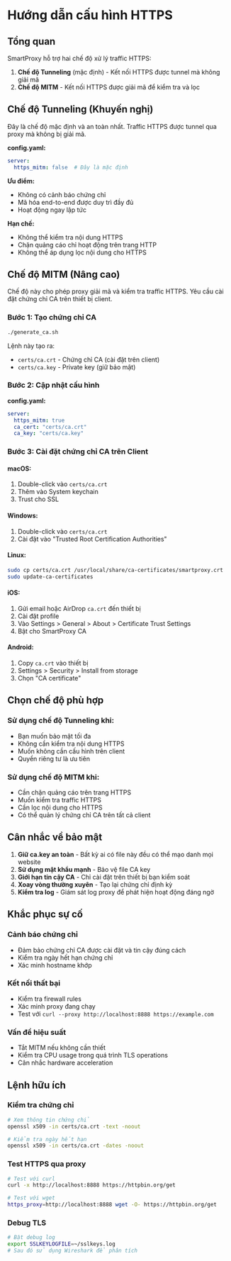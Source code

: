 # Hướng dẫn cấu hình HTTPS

## Tổng quan

SmartProxy hỗ trợ hai chế độ xử lý traffic HTTPS:

1. **Chế độ Tunneling** (mặc định) - Kết nối HTTPS được tunnel mà không giải mã
2. **Chế độ MITM** - Kết nối HTTPS được giải mã để kiểm tra và lọc

## Chế độ Tunneling (Khuyến nghị)

Đây là chế độ mặc định và an toàn nhất. Traffic HTTPS được tunnel qua proxy mà không bị giải mã.

**config.yaml:**
```yaml
server:
  https_mitm: false  # Đây là mặc định
```

**Ưu điểm:**
- Không có cảnh báo chứng chỉ
- Mã hóa end-to-end được duy trì đầy đủ
- Hoạt động ngay lập tức

**Hạn chế:**
- Không thể kiểm tra nội dung HTTPS
- Chặn quảng cáo chỉ hoạt động trên trang HTTP
- Không thể áp dụng lọc nội dung cho HTTPS

## Chế độ MITM (Nâng cao)

Chế độ này cho phép proxy giải mã và kiểm tra traffic HTTPS. Yêu cầu cài đặt chứng chỉ CA trên thiết bị client.

### Bước 1: Tạo chứng chỉ CA

```bash
./generate_ca.sh
```

Lệnh này tạo ra:
- `certs/ca.crt` - Chứng chỉ CA (cài đặt trên client)
- `certs/ca.key` - Private key (giữ bảo mật)

### Bước 2: Cập nhật cấu hình

**config.yaml:**
```yaml
server:
  https_mitm: true
  ca_cert: "certs/ca.crt"
  ca_key: "certs/ca.key"
```

### Bước 3: Cài đặt chứng chỉ CA trên Client

#### macOS:
1. Double-click vào `certs/ca.crt`
2. Thêm vào System keychain
3. Trust cho SSL

#### Windows:
1. Double-click vào `certs/ca.crt`
2. Cài đặt vào "Trusted Root Certification Authorities"

#### Linux:
```bash
sudo cp certs/ca.crt /usr/local/share/ca-certificates/smartproxy.crt
sudo update-ca-certificates
```

#### iOS:
1. Gửi email hoặc AirDrop `ca.crt` đến thiết bị
2. Cài đặt profile
3. Vào Settings > General > About > Certificate Trust Settings
4. Bật cho SmartProxy CA

#### Android:
1. Copy `ca.crt` vào thiết bị
2. Settings > Security > Install from storage
3. Chọn "CA certificate"

## Chọn chế độ phù hợp

### Sử dụng chế độ Tunneling khi:
- Bạn muốn bảo mật tối đa
- Không cần kiểm tra nội dung HTTPS
- Muốn không cần cấu hình trên client
- Quyền riêng tư là ưu tiên

### Sử dụng chế độ MITM khi:
- Cần chặn quảng cáo trên trang HTTPS
- Muốn kiểm tra traffic HTTPS
- Cần lọc nội dung cho HTTPS
- Có thể quản lý chứng chỉ CA trên tất cả client

## Cân nhắc về bảo mật

1. **Giữ ca.key an toàn** - Bất kỳ ai có file này đều có thể mạo danh mọi website
2. **Sử dụng mật khẩu mạnh** - Bảo vệ file CA key
3. **Giới hạn tin cậy CA** - Chỉ cài đặt trên thiết bị bạn kiểm soát
4. **Xoay vòng thường xuyên** - Tạo lại chứng chỉ định kỳ
5. **Kiểm tra log** - Giám sát log proxy để phát hiện hoạt động đáng ngờ

## Khắc phục sự cố

### Cảnh báo chứng chỉ
- Đảm bảo chứng chỉ CA được cài đặt và tin cậy đúng cách
- Kiểm tra ngày hết hạn chứng chỉ
- Xác minh hostname khớp

### Kết nối thất bại
- Kiểm tra firewall rules
- Xác minh proxy đang chạy
- Test với `curl --proxy http://localhost:8888 https://example.com`

### Vấn đề hiệu suất
- Tắt MITM nếu không cần thiết
- Kiểm tra CPU usage trong quá trình TLS operations
- Cân nhắc hardware acceleration

## Lệnh hữu ích

### Kiểm tra chứng chỉ
```bash
# Xem thông tin chứng chỉ
openssl x509 -in certs/ca.crt -text -noout

# Kiểm tra ngày hết hạn
openssl x509 -in certs/ca.crt -dates -noout
```

### Test HTTPS qua proxy
```bash
# Test với curl
curl -x http://localhost:8888 https://httpbin.org/get

# Test với wget
https_proxy=http://localhost:8888 wget -O- https://httpbin.org/get
```

### Debug TLS
```bash
# Bật debug log
export SSLKEYLOGFILE=~/sslkeys.log
# Sau đó sử dụng Wireshark để phân tích
```